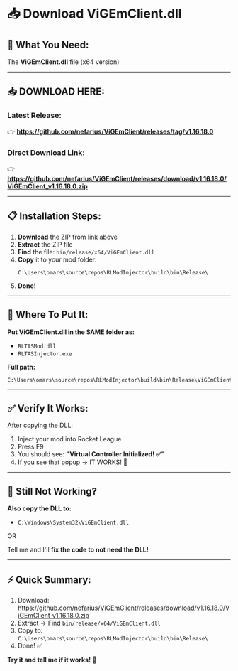 # 📥 Download ViGEmClient.dll

## 🎯 What You Need:

The **ViGEmClient.dll** file (x64 version)

---

## 📥 DOWNLOAD HERE:

### **Latest Release:**
👉 **https://github.com/nefarius/ViGEmClient/releases/tag/v1.16.18.0**

### **Direct Download Link:**
👉 **https://github.com/nefarius/ViGEmClient/releases/download/v1.16.18.0/ViGEmClient_v1.16.18.0.zip**

---

## 📋 Installation Steps:

1. **Download** the ZIP from link above
2. **Extract** the ZIP file
3. **Find** the file: `bin/release/x64/ViGEmClient.dll`
4. **Copy** it to your mod folder:
   ```
   C:\Users\omars\source\repos\RLModInjector\build\bin\Release\
   ```
5. **Done!**

---

## 📂 Where To Put It:

**Put ViGEmClient.dll in the SAME folder as:**
- `RLTASMod.dll`
- `RLTASInjector.exe`

**Full path:**
```
C:\Users\omars\source\repos\RLModInjector\build\bin\Release\ViGEmClient.dll
```

---

## ✅ Verify It Works:

After copying the DLL:

1. Inject your mod into Rocket League
2. Press F9
3. You should see: **"Virtual Controller Initialized! ✅"**
4. If you see that popup → IT WORKS! 🎉

---

## 🐛 Still Not Working?

**Also copy the DLL to:**
- `C:\Windows\System32\ViGEmClient.dll`

OR

Tell me and I'll **fix the code to not need the DLL!**

---

## ⚡ Quick Summary:

1. Download: https://github.com/nefarius/ViGEmClient/releases/download/v1.16.18.0/ViGEmClient_v1.16.18.0.zip
2. Extract → Find `bin/release/x64/ViGEmClient.dll`
3. Copy to: `C:\Users\omars\source\repos\RLModInjector\build\bin\Release\`
4. Done! ✅

**Try it and tell me if it works!** 🚀
